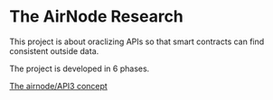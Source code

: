 # The AirNode Research

This project is about oraclizing APIs so that smart contracts can find consistent outside data.

The project is developed in 6 phases.

[The airnode/API3 concept](./The%20AirNode%20Research/API3Concept1.png)
